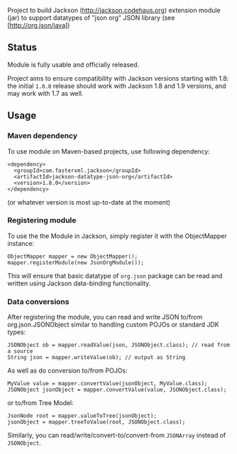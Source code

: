 Project to build Jackson (http://jackson.codehaus.org) extension module (jar) to support datatypes of "json org" JSON library (see [http://org.json/java])

## Status

Module is fully usable and officially released.

Project aims to ensure compatibility with Jackson versions starting with 1.8: the initial `1.8.0` release should work with Jackson 1.8 and 1.9 versions, and may work with 1.7 as well.

## Usage

### Maven dependency

To use module on Maven-based projects, use following dependency:

    <dependency>
      <groupId>com.fasterxml.jackson</groupId>
      <artifactId>jackson-datatype-json-org</artifactId>
      <version>1.8.0</version>
    </dependency>

(or whatever version is most up-to-date at the moment)

### Registering module

To use the the Module in Jackson, simply register it with the ObjectMapper instance:

    ObjectMapper mapper = new ObjectMapper();
    mapper.registerModule(new JsonOrgModule());

This will ensure that basic datatype of `org.json` package can be read and written using Jackson data-binding functionality.

### Data conversions

After registering the module, you can read and write JSON to/from org.json.JSONObject similar to handling custom POJOs or standard JDK types:

    JSONObject ob = mapper.readValue(json, JSONObject.class); // read from a source
    String json = mapper.writeValue(ob); // output as String

As well as do conversion to/from POJOs:

    MyValue value = mapper.convertValue(jsonObject, MyValue.class);
    JSONObject jsonObject = mapper.convertValue(value, JSONObject.class);

or to/from Tree Model:

    JsonNode root = mapper.valueToTree(jsonObject);
    jsonObject = mapper.treeToValue(root, JSONObject.class);

Similarly, you can read/write/convert-to/convert-from `JSONArray` instead of `JSONObject`.

